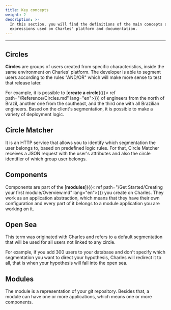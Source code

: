 ```yaml
---
title: Key concepts
weight: 2
description: >-
  In this section, you will find the definitions of the main concepts and
  expressions used on Charles' platform and documentation.
---
```


---

## **Circles**

**Circles** are groups of users created from specific characteristics, inside the same environment on Charles' platform. The developer is able to segment users according to the rules "AND/OR" which will make more sense to test that release later.

For example, it is possible to [**create a circle**]({{< ref path="/Reference/Circles.md" lang="en">}}) of engineers from the north of Brazil, another one from the southeast, and the third one with all Brazilian engineers. Based on the client's segmentation, it is possible to make a variety of deployment logic.

## **Circle Matcher**

It is an HTTP service that allows you to identify which segmentation the user belongs to, based on predefined logic rules. For that, Circle Matcher receives a JSON request with the user's attributes and also the circle identifier of which group user belongs.

## **Components**

Components are part of the [**modules**]({{< ref path="/Get Started/Creating your first module/Overview.md" lang="en">}}) you create on Charles. They work as an application abstraction, which means that they have their own configuration and every part of it belongs to a module application you are working on it.

## **Open Sea**

This term was originated with Charles and refers to a default segmentation that will be used for all users not linked to any circle.

For example, if you add 300 users to your database and don't specify which segmentation you want to direct your hypothesis, Charles will redirect it to all, that is when your hypothesis will fall into the open sea.

## **Modules**

The module is a representation of your git repository. Besides that, a module can have one or more applications, which means one or more components.

